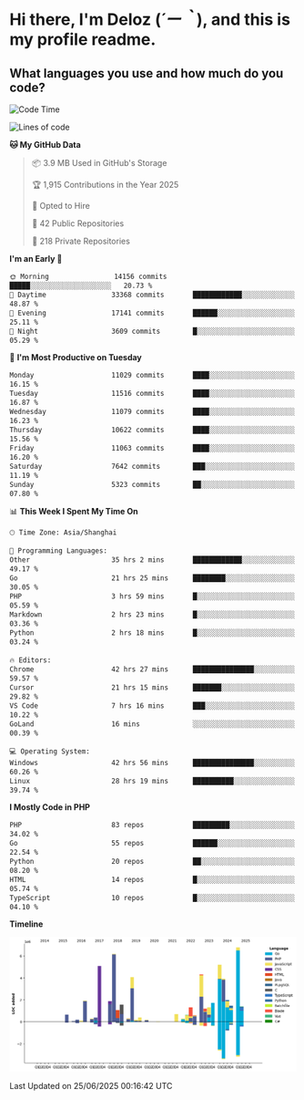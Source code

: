 # **Hi there, I'm Deloz (*´ー｀*), and this is my profile readme.**

## **What languages you use and how much do you code?**

<!--START_SECTION:waka-->
![Code Time](http://img.shields.io/badge/Code%20Time-6%2C756%20hrs%2026%20mins-blue)

![Lines of code](https://img.shields.io/badge/From%20Hello%20World%20I%27ve%20Written-57.2%20million%20lines%20of%20code-blue)

**🐱 My GitHub Data** 

> 📦 3.9 MB Used in GitHub's Storage 
 > 
> 🏆 1,915 Contributions in the Year 2025
 > 
> 💼 Opted to Hire
 > 
> 📜 42 Public Repositories 
 > 
> 🔑 218 Private Repositories 
 > 
**I'm an Early 🐤** 

```text
🌞 Morning                14156 commits       █████░░░░░░░░░░░░░░░░░░░░   20.73 % 
🌆 Daytime                33368 commits       ████████████░░░░░░░░░░░░░   48.87 % 
🌃 Evening                17141 commits       ██████░░░░░░░░░░░░░░░░░░░   25.11 % 
🌙 Night                  3609 commits        █░░░░░░░░░░░░░░░░░░░░░░░░   05.29 % 
```
📅 **I'm Most Productive on Tuesday** 

```text
Monday                   11029 commits       ████░░░░░░░░░░░░░░░░░░░░░   16.15 % 
Tuesday                  11516 commits       ████░░░░░░░░░░░░░░░░░░░░░   16.87 % 
Wednesday                11079 commits       ████░░░░░░░░░░░░░░░░░░░░░   16.23 % 
Thursday                 10622 commits       ████░░░░░░░░░░░░░░░░░░░░░   15.56 % 
Friday                   11063 commits       ████░░░░░░░░░░░░░░░░░░░░░   16.20 % 
Saturday                 7642 commits        ███░░░░░░░░░░░░░░░░░░░░░░   11.19 % 
Sunday                   5323 commits        ██░░░░░░░░░░░░░░░░░░░░░░░   07.80 % 
```


📊 **This Week I Spent My Time On** 

```text
🕑︎ Time Zone: Asia/Shanghai

💬 Programming Languages: 
Other                    35 hrs 2 mins       ████████████░░░░░░░░░░░░░   49.17 % 
Go                       21 hrs 25 mins      ████████░░░░░░░░░░░░░░░░░   30.05 % 
PHP                      3 hrs 59 mins       █░░░░░░░░░░░░░░░░░░░░░░░░   05.59 % 
Markdown                 2 hrs 23 mins       █░░░░░░░░░░░░░░░░░░░░░░░░   03.36 % 
Python                   2 hrs 18 mins       █░░░░░░░░░░░░░░░░░░░░░░░░   03.24 % 

🔥 Editors: 
Chrome                   42 hrs 27 mins      ███████████████░░░░░░░░░░   59.57 % 
Cursor                   21 hrs 15 mins      ███████░░░░░░░░░░░░░░░░░░   29.82 % 
VS Code                  7 hrs 16 mins       ███░░░░░░░░░░░░░░░░░░░░░░   10.22 % 
GoLand                   16 mins             ░░░░░░░░░░░░░░░░░░░░░░░░░   00.39 % 

💻 Operating System: 
Windows                  42 hrs 56 mins      ███████████████░░░░░░░░░░   60.26 % 
Linux                    28 hrs 19 mins      ██████████░░░░░░░░░░░░░░░   39.74 % 
```

**I Mostly Code in PHP** 

```text
PHP                      83 repos            █████████░░░░░░░░░░░░░░░░   34.02 % 
Go                       55 repos            ██████░░░░░░░░░░░░░░░░░░░   22.54 % 
Python                   20 repos            ██░░░░░░░░░░░░░░░░░░░░░░░   08.20 % 
HTML                     14 repos            █░░░░░░░░░░░░░░░░░░░░░░░░   05.74 % 
TypeScript               10 repos            █░░░░░░░░░░░░░░░░░░░░░░░░   04.10 % 
```



**Timeline**

![Lines of Code chart](https://raw.githubusercontent.com/deloz/deloz/main/assets/bar_graph.png)


 Last Updated on 25/06/2025 00:16:42 UTC
<!--END_SECTION:waka-->
